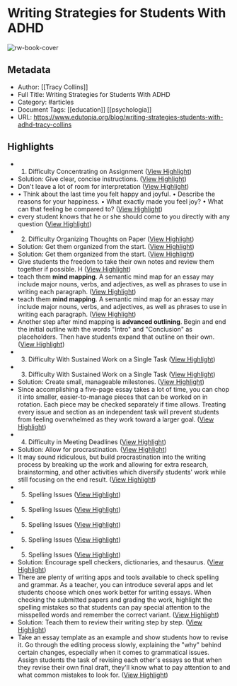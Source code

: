 # Writing Strategies for Students With ADHD

![rw-book-cover](https://media.edutopia.org/styles/responsive_2880px_16x9/s3/masters/d7_images/cover_media/collins-kids-adhd-compose-essays-01.jpg)

## Metadata
- Author: [[Tracy Collins]]
- Full Title: Writing Strategies for Students With ADHD
- Category: #articles
- Document Tags: [[education]] [[psychologia]] 
- URL: https://www.edutopia.org/blog/writing-strategies-students-with-adhd-tracy-collins

## Highlights
- 1. Difficulty Concentrating on Assignment ([View Highlight](https://read.readwise.io/read/01gq8gw94470wcg0w1cfjcvtxj))
- Solution: Give clear, concise instructions. ([View Highlight](https://read.readwise.io/read/01gq8ghtwszwqyfqtb3fh2tq4z))
- Don't leave a lot of room for interpretation ([View Highlight](https://read.readwise.io/read/01gq8gjxdptzee68epzas63es6))
- • Think about the last time you felt happy and joyful.
  • Describe the reasons for your happiness.
  • What exactly made you feel joy?
  • What can that feeling be compared to? ([View Highlight](https://read.readwise.io/read/01gq9n4cgbzvghjy1kqa4zggt0))
- every student knows that he or she should come to you directly with any question ([View Highlight](https://read.readwise.io/read/01gq8gkmj64wacwn2dygd3qh22))
- 2. Difficulty Organizing Thoughts on Paper ([View Highlight](https://read.readwise.io/read/01gq8gw5p98b982v0nnswxeqw1))
- Solution: Get them organized from the start. ([View Highlight](https://read.readwise.io/read/01gq8gw2n1mxxwdm41xnj274bg))
- Solution: Get them organized from the start. ([View Highlight](https://read.readwise.io/read/01gq8gw45k800xjf829m7f76py))
- Give students the freedom to take their own notes and review them together if possible. H ([View Highlight](https://read.readwise.io/read/01gq8gn6sgyk1m22cwehx21st4))
- teach them **mind mapping**. A semantic mind map for an essay may include major nouns, verbs, and adjectives, as well as phrases to use in writing each paragraph. ([View Highlight](https://read.readwise.io/read/01gq8gnf3e947f4m5rywbcvp05))
- teach them **mind mapping**. A semantic mind map for an essay may include major nouns, verbs, and adjectives, as well as phrases to use in writing each paragraph. ([View Highlight](https://read.readwise.io/read/01gq8gqsc4z310h463a9a3rrd0))
- Another step after mind mapping is **advanced outlining**. Begin and end the initial outline with the words "Intro" and "Conclusion" as placeholders. Then have students expand that outline on their own. ([View Highlight](https://read.readwise.io/read/01gq8gr5542q1c0z9p7t80gcsc))
- 3. Difficulty With Sustained Work on a Single Task ([View Highlight](https://read.readwise.io/read/01gq8gvy8ha2bmbxyzz4xyp9pr))
- 3. Difficulty With Sustained Work on a Single Task ([View Highlight](https://read.readwise.io/read/01gq8gw097faz1htrjnznx5cex))
- Solution: Create small, manageable milestones. ([View Highlight](https://read.readwise.io/read/01gq8gv9va0jq6nqzbg5558639))
- Since accomplishing a five-page essay takes a lot of time, you can chop it into smaller, easier-to-manage pieces that can be worked on in rotation. Each piece may be checked separately if time allows. Treating every issue and section as an independent task will prevent students from feeling overwhelmed as they work toward a larger goal. ([View Highlight](https://read.readwise.io/read/01gq8gty9dt37q1kb5vye3e791))
- 4. Difficulty in Meeting Deadlines ([View Highlight](https://read.readwise.io/read/01gq8gvvs6g9d9ghm25j0dd9q5))
- Solution: Allow for procrastination. ([View Highlight](https://read.readwise.io/read/01gq8gvr51asrnjx15hf9kvjx8))
- It may sound ridiculous, but build procrastination into the writing process by breaking up the work and allowing for extra research, brainstorming, and other activities which diversify students' work while still focusing on the end result. ([View Highlight](https://read.readwise.io/read/01gq8gvt1965szyet6r7y45rak))
- 5. Spelling Issues ([View Highlight](https://read.readwise.io/read/01gq8gx5ksvb958cy58jz1mh36))
- 5. Spelling Issues ([View Highlight](https://read.readwise.io/read/01gq8gx6nf0h50dyawqbzrj0sj))
- 5. Spelling Issues ([View Highlight](https://read.readwise.io/read/01gq8gx769vcqttjawdfgv4f83))
- 5. Spelling Issues ([View Highlight](https://read.readwise.io/read/01gq8gx7wbbjxd4csrczfx5gs5))
- 5. Spelling Issues ([View Highlight](https://read.readwise.io/read/01gq8gx89vbrcw89rpq2dgfpep))
- Solution: Encourage spell checkers, dictionaries, and thesaurus. ([View Highlight](https://read.readwise.io/read/01gq8gwm78a02j5mjj3e92x782))
- There are plenty of writing apps and tools available to check spelling and grammar. As a teacher, you can introduce several apps and let students choose which ones work better for writing essays. When checking the submitted papers and grading the work, highlight the spelling mistakes so that students can pay special attention to the misspelled words and remember the correct variant. ([View Highlight](https://read.readwise.io/read/01gq8gwsbvwk0weebzf0ew9ky0))
- Solution: Teach them to review their writing step by step. ([View Highlight](https://read.readwise.io/read/01gq9n2j3cse796n465b7vxexw))
- Take an essay template as an example and show students how to revise it. Go through the editing process slowly, explaining the "why" behind certain changes, especially when it comes to grammatical issues. Assign students the task of revising each other's essays so that when they revise their own final draft, they'll know what to pay attention to and what common mistakes to look for. ([View Highlight](https://read.readwise.io/read/01gq9n2gndgv4nerj44xe2c099))
